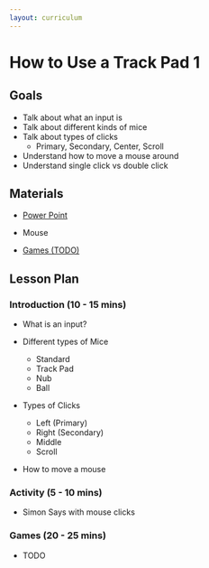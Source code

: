 ```yaml
---
layout: curriculum
---
```


# How to Use a Track Pad 1

## Goals

* Talk about what an input is
* Talk about different kinds of mice
* Talk about types of clicks
  * Primary, Secondary, Center, Scroll
* Understand how to move a mouse around
* Understand single click vs double click

## Materials

* [Power Point](https://docs.google.com/presentation/d/1_Cuf3EEXpZULXkQKlY8ovDnbTkksH1VgWqCoDMwKU5A/edit#slide=id.p)

* Mouse

* [Games (TODO)]()

## Lesson Plan

### Introduction (10 - 15 mins)

* What is an input?

* Different types of Mice 
  * Standard
  * Track Pad
  * Nub
  * Ball

* Types of Clicks
  * Left (Primary)
  * Right (Secondary)
  * Middle
  * Scroll

* How to move a mouse

### Activity (5 - 10 mins)

* Simon Says with mouse clicks


### Games (20 - 25 mins)

* TODO
